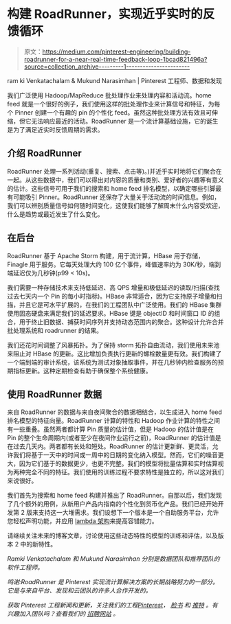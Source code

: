 # 构建 RoadRunner，实现近乎实时的反馈循环

> 原文：<https://medium.com/pinterest-engineering/building-roadrunner-for-a-near-real-time-feedback-loop-1bcad821496a?source=collection_archive---------1----------------------->

ram ki Venkatachalam & Mukund Narasimhan | Pinterest 工程师、数据和发现

我们广泛使用 Hadoop/MapReduce 批处理作业来处理内容和活动流。home feed 就是一个很好的例子，我们使用这样的批处理作业来计算信号和特征，为每个 Pinner 创建一个有趣的 pin 的个性化 feed。虽然这种批处理方法有效且可伸缩，但它无法响应最近的活动。RoadRunner 是一个流计算基础设施，它的诞生是为了满足近实时反馈周期的需求。

## 介绍 RoadRunner

RoadRunner 处理一系列活动(重复、搜索、点击等)。)并近乎实时地将它们聚合在一起。从这些数据中，我们可以得出对内容的质量和类别、爱好者的兴趣等有意义的估计。这些信号可用于我们的搜索和 home feed 排名模型，以确定哪些引脚最有可能吸引 Pinner。RoadRunner 还保存了大量关于活动流的时间信息。例如，我们可以辨别质量信号如何随时间变化，这使我们能够了解周末什么内容受欢迎，什么是趋势或最近发生了什么变化。

## 在后台

RoadRunner 基于 Apache Storm 构建，用于流计算，HBase 用于存储，Finagle 用于服务。它每天处理大约 100 亿个事件，峰值速率约为 30K/秒，端到端延迟仅为几秒钟(p99 < 10s)。

我们需要一种存储技术来支持低延迟、高 QPS 增量和极低延迟的读取/扫描(查找过去七天内一个 Pin 的每小时指标)。HBase 非常适合，因为它支持原子增量和扫描，并且它是可水平扩展的，在我们的工程团队中广泛使用。我们的 HBase 集群使用固态硬盘来满足我们的延迟要求。HBase 键是 objectID 和时间窗口 ID 的组合，用于终止旧数据、捕获时间序列并支持动态范围内的聚合。这种设计允许合并批处理系统和 roadrunner 的结果。

我们还花时间调整了风暴拓扑。为了保持 storm 拓扑自由流动，我们使用未来池来阻止对 HBase 的更新。这比增加负责执行更新的螺栓数量更有效。我们构建了一个端到端的审计系统，该系统为测试对象抽取事件，并在几秒钟内检查服务的预期指标更新。这种定期检查有助于确保整个系统健康。

## 使用 RoadRunner 数据

来自 RoadRunner 的数据与来自夜间聚合的数据相结合，以生成进入 home feed 排名模型的特征向量。RoadRunner 计算的特性和 Hadoop 作业计算的特性之间有一些重叠。虽然两者都计算 Pin 质量的估计值，但是 Hadoop 的估计值是在 Pin 的整个生命周期内(或者至少在夜间作业运行之前)，RoadRunner 的估计值是在过去几天内。两者都有长处和短处。RoadRunner 的估计更新鲜、更灵活，允许我们将基于一天中的时间或一周中的日期的变化纳入模型。然而，它们的噪音更大，因为它们基于的数据更少，也更不完整。我们的模型将批量估算和实时估算视为两种完全不同的特征。我们使用的训练过程不要求特性是独立的，所以这对我们来说很好。

我们首先为搜索和 home feed 构建并推出了 RoadRunner。自那以后，我们发现了几个额外的用例，从新用户产品内指南的个性化到货币化产品。我们已经开始开发第 2 版来支持这一大堆需求。我们设想下一个版本是一个自助服务平台，允许您轻松声明功能，并应用 [lambda 架构](http://lambda-architecture.net/)来提高容错能力。

请继续关注未来的博客文章，讨论使用这些动态特性的模型的训练和评估，以及版本 2 中的新特性。

*Ramki Venkatachalam 和 Mukund Narasimhan 分别是数据团队和推荐团队的软件工程师。*

*鸣谢:RoadRunner 是 Pinterest 实现流计算解决方案的长期战略努力的一部分。它是与来自平台、发现和云团队的许多人合作开发的。*

*获取 Pinterest 工程新闻和更新，关注我们的工程*[*Pinterest*](https://www.pinterest.com/malorie/pinterest-engineering-news/)*，* [*脸书*](https://www.facebook.com/pinterestengineering) *和* [*推特*](https://twitter.com/PinterestEng) *。有兴趣加入团队吗？查看我们的* [*招聘网站*](https://about.pinterest.com/en/careers/engineering-product) *。*